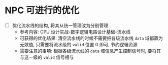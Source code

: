 # NPC 可进行的优化
- [ ] 优化流水线的结构, 将其从统一管理改为分别管理
	- 参考内容: CPU 设计实战-数字逻辑电路设计基础-流水线
	- 可获得的优化结果: 清空流水线的时候不需要把各级流水线 `data` 域都置为无效值, 只需要将流水级的 `valid` 位置 0 即可, 节约逻辑资源
	- 需要注意的事项: 根据各级流水线的 `data` 域信息产生控制信号时, 要将其与这一级的 `valid` 信号相与